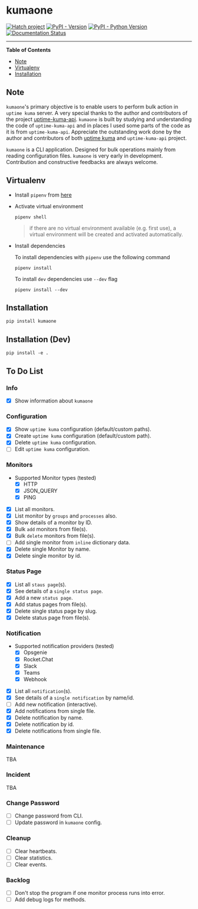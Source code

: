 # kumaone

[![Hatch project](https://img.shields.io/badge/%F0%9F%A5%9A-Hatch-4051b5.svg)](https://github.com/pypa/hatch)
[![PyPI - Version](https://img.shields.io/pypi/v/kumaone.svg)](https://pypi.org/project/kumaone)
[![PyPI - Python Version](https://img.shields.io/pypi/pyversions/kumaone.svg)](https://pypi.org/project/kumaone)
[![Documentation Status](https://readthedocs.org/projects/kumaone/badge/?version=latest)](https://kumaone.readthedocs.io/en/latest/?badge=latest)

-----

**Table of Contents**

- [Note](#note)
- [Virtualenv](#virtualenv)
- [Installation](#installation)

## Note

`kumaone`'s primary objective is to enable users to perform bulk action in `uptime kuma` server. A very special thanks
to the author and contributors of the project [uptime-kuma-api](https://github.com/lucasheld/uptime-kuma-api). `kumaone`
is built by studying and understanding the code of `uptime-kuma-api` and in places I used some parts of the code as it
is from `uptime-kuma-api`. Appreciate the outstanding work done by the author and contributors of both
[uptime kuma](https://github.com/louislam/uptime-kuma) and `uptime-kuma-api` project.

`kumaone` is a CLI application. Designed for bulk operations mainly from reading configuration files. `kumaone` is very
early in development. Contribution and constructive feedbacks are always welcome.

## Virtualenv

- Install `pipenv` from [here](https://pipenv.pypa.io/en/latest/installation/)

- Activate virtual environment

  ```shell
  pipenv shell
  ```

  > if there are no virtual environment available (e.g. first use), a virtual environment will be created and activated
    automatically.

- Install dependencies

  To install dependencies with `pipenv` use the following command

  ```shell
  pipenv install
  ```

  To install `dev` dependencies use `--dev` flag

  ```shell
  pipenv install --dev
  ```

## Installation

```shell
pip install kumaone
```

## Installation (Dev)

```shell
pip install -e .
```

## To Do List

### Info

- [x] Show information about `kumaone`

### Configuration

- [x] Show `uptime kuma` configuration (default/custom paths).
- [x] Create `uptime kuma` configuration (default/custom path).
- [x] Delete `uptime kuma` configuration.
- [ ] Edit `uptime kuma` configuration.

### Monitors

- Supported Monitor types (tested)
  - [x] HTTP
  - [x] JSON_QUERY
  - [x] PING
- [x] List all monitors.
- [x] List monitor by `groups` and `processes` also.
- [x] Show details of a monitor by ID.
- [x] Bulk `add` monitors from file(s).
- [x] Bulk `delete` monitors from file(s).
- [ ] Add single monitor from `inline` dictionary data.
- [x] Delete single Monitor by name.
- [x] Delete single monitor by id.

### Status Page

- [x] List all `staus page`(s).
- [x] See details of a `single status page`.
- [x] Add a new `status page`.
- [x] Add status pages from file(s).
- [x] Delete single status page by slug.
- [x] Delete status page from file(s).

### Notification

- Supported notification providers (tested)
  - [x] Opsgenie
  - [x] Rocket.Chat
  - [x] Slack
  - [x] Teams
  - [x] Webhook
- [x] List all `notification`(s).
- [x] See details of a `single notification` by name/id.
- [ ] Add new notification (interactive).
- [x] Add notifications from single file.
- [x] Delete notification by name.
- [x] Delete notification by id.
- [x] Delete notifications from single file.

### Maintenance

TBA

### Incident

TBA

### Change Password

- [ ] Change password from CLI.
- [ ] Update password in `kumaone` config.

### Cleanup

- [ ] Clear heartbeats.
- [ ] Clear statistics.
- [ ] Clear events.

### Backlog

- [ ] Don't stop the program if one monitor process runs into error.
- [ ] Add debug logs for methods.
